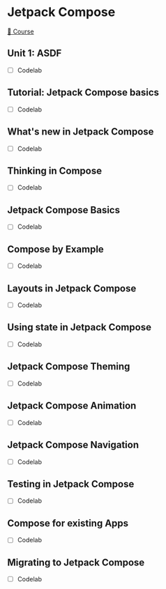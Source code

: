 # Jetpack Compose

[📗 Course](https://developer.android.com/courses/pathways/compose)

## Unit 1: ASDF

- [ ] Codelab

## Tutorial: Jetpack Compose basics

- [ ] Codelab

## What's new in Jetpack Compose

- [ ] Codelab

## Thinking in Compose

- [ ] Codelab

## Jetpack Compose Basics

- [ ] Codelab

## Compose by Example

- [ ] Codelab

## Layouts in Jetpack Compose

- [ ] Codelab

## Using state in Jetpack Compose

- [ ] Codelab

## Jetpack Compose Theming

- [ ] Codelab

## Jetpack Compose Animation

- [ ] Codelab

## Jetpack Compose Navigation

- [ ] Codelab

## Testing in Jetpack Compose

- [ ] Codelab

## Compose for existing Apps

- [ ] Codelab

## Migrating to Jetpack Compose

- [ ] Codelab

